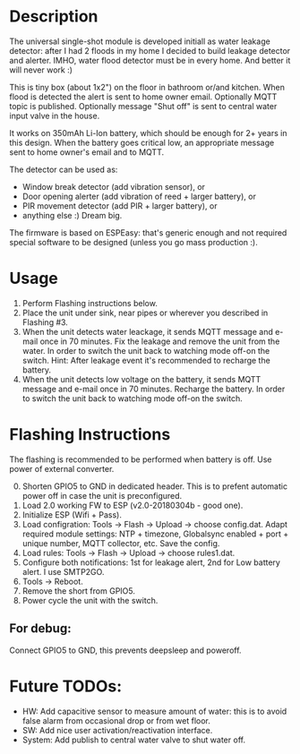 # Description

The universal single-shot module is developed initiall as water leakage detector: after I had 2 floods in my home I decided to build leakage detector and alerter.
IMHO, water flood detector must be in every home. And better it will never work :)

This is tiny box (about 1x2") on the floor in bathroom or/and kitchen.
When flood is detected the alert is sent to home owner email. Optionally MQTT topic is published. Optionally message "Shut off" is sent to central water input valve in the house.

It works on 350mAh Li-Ion battery, which should be enough for 2+ years in this design.
When the battery goes critical low, an appropriate message sent to home owner's email and to MQTT.

The detector can be used as:
- Window break detector (add vibration sensor), or 
- Door opening alerter (add vibration of reed + larger battery), or
- PIR movement detector (add PIR + larger battery), or
- anything else :) Dream big.

The firmware is based on ESPEasy: that's generic enough and not required special software to be designed (unless you go mass production :).

# Usage
1. Perform Flashing instructions below.
2. Place the unit under sink, near pipes or wherever you described in Flashing #3.
3. When the unit detects water leackage, it sends MQTT message and e-mail once in 70 minutes. Fix the leakage and remove the unit from the water. In order to switch the unit back to watching mode off-on the switch. Hint: After leakage event it's recommended to recharge the battery.
4. When the unit detects low voltage on the battery, it sends MQTT message and e-mail once in 70 minutes. Recharge the battery. In order to switch the unit back to watching mode off-on the switch.

# Flashing Instructions

The flashing is recommended to be performed when battery is off. Use power of external converter.

0. Shorten GPIO5 to GND in dedicated header. This is to prefent automatic power off in case the unit is preconfigured.
1. Load 2.0 working FW to ESP (v2.0-20180304b - good one).
2. Initialize ESP (Wifi + Pass).
3. Load configration: Tools -> Flash -> Upload -> choose config.dat. Adapt required module settings: NTP + timezone, Globalsync enabled + port + unique number, MQTT collector, etc. Save the config.
4. Load rules: Tools -> Flash -> Upload -> choose rules1.dat.
5. Configure both notifications: 1st for leakage alert, 2nd for Low battery alert. I use SMTP2GO.
6. Tools -> Reboot.
7. Remove the short from GPIO5.
8. Power cycle the unit with the switch.

## For debug:
Connect GPIO5 to GND, this prevents deepsleep and poweroff.

# Future TODOs:
- HW: Add capacitive sensor to measure amount of water: this is to avoid false alarm from occasional drop or from wet floor.
- SW: Add nice user activation/reactivation interface.
- System: Add publish to central water valve to shut water off.
